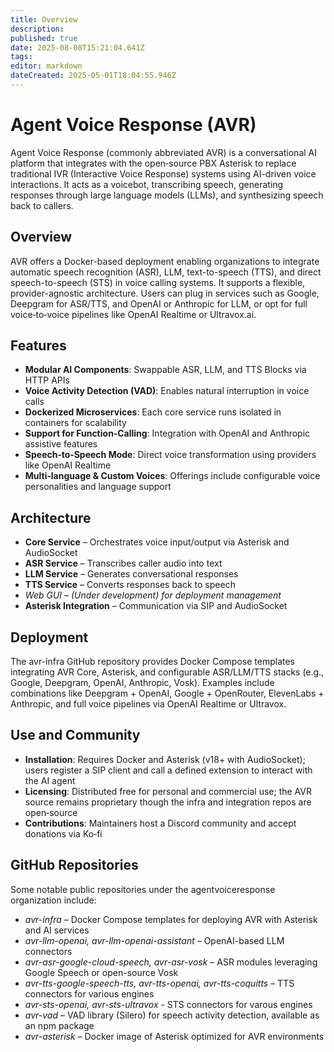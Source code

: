 ```yaml
---
title: Overview
description: 
published: true
date: 2025-08-08T15:21:04.641Z
tags: 
editor: markdown
dateCreated: 2025-05-01T18:04:55.946Z
---
```


# Agent Voice Response (AVR)

Agent Voice Response (commonly abbreviated AVR) is a conversational AI platform that integrates with the open‑source PBX Asterisk to replace traditional IVR (Interactive Voice Response) systems using AI-driven voice interactions. It acts as a voicebot, transcribing speech, generating responses through large language models (LLMs), and synthesizing speech back to callers.

## Overview

AVR offers a Docker-based deployment enabling organizations to integrate automatic speech recognition (ASR), LLM, text-to-speech (TTS), and direct speech-to-speech (STS) in voice calling systems. It supports a flexible, provider-agnostic architecture. Users can plug in services such as Google, Deepgram for ASR/TTS, and OpenAI or Anthropic for LLM, or opt for full voice‑to‑voice pipelines like OpenAI Realtime or Ultravox.ai.

## Features

- **Modular AI Components**: Swappable ASR, LLM, and TTS Blocks via HTTP APIs
- **Voice Activity Detection (VAD)**: Enables natural interruption in voice calls
- **Dockerized Microservices**: Each core service runs isolated in containers for scalability 
- **Support for Function‑Calling**: Integration with OpenAI and Anthropic assistive features 
- **Speech‑to‑Speech Mode**: Direct voice transformation using providers like OpenAI Realtime
- **Multi‑language & Custom Voices**: Offerings include configurable voice personalities and language support

## Architecture

- **Core Service** – Orchestrates voice input/output via Asterisk and AudioSocket
- **ASR Service** – Transcribes caller audio into text
- **LLM Service** – Generates conversational responses
- **TTS Service** – Converts responses back to speech
- *Web GUI – (Under development) for deployment management*
- **Asterisk Integration** – Communication via SIP and AudioSocket

## Deployment

The avr-infra GitHub repository provides Docker Compose templates integrating AVR Core, Asterisk, and configurable ASR/LLM/TTS stacks (e.g., Google, Deepgram, OpenAI, Anthropic, Vosk).
Examples include combinations like Deepgram + OpenAI, Google + OpenRouter, ElevenLabs + Anthropic, and full voice pipelines via OpenAI Realtime or Ultravox.

## Use and Community

- **Installation**: Requires Docker and Asterisk (v18+ with AudioSocket); users register a SIP client and call a defined extension to interact with the AI agent
- **Licensing**: Distributed free for personal and commercial use; the AVR source remains proprietary though the infra and integration repos are open‑source
- **Contributions**: Maintainers host a Discord community and accept donations via Ko‑fi

## GitHub Repositories

Some notable public repositories under the agentvoiceresponse organization include:
- *avr-infra* – Docker Compose templates for deploying AVR with Asterisk and AI services
- *avr-llm-openai, avr-llm-openai-assistant* – OpenAI-based LLM connectors
- *avr-asr-google-cloud-speech, avr-asr-vosk* – ASR modules leveraging Google Speech or open-source Vosk
- *avr-tts-google-speech-tts, avr-tts-openai, avr-tts-coquitts* – TTS connectors for various engines
- *avr-sts-openai, avr-sts-ultravox* - STS connectors for varous engines
- *avr-vad* – VAD library (Silero) for speech activity detection, available as an npm package
- *avr-asterisk* – Docker image of Asterisk optimized for AVR environments
